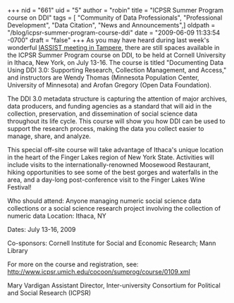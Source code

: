 +++
nid = "661"
uid = "5"
author = "robin"
title = "ICPSR Summer Program course on DDI"
tags = [ "Community of Data Professionals", "Professional Development", "Data Citation", "News and Announcements",]
oldpath = "/blog/icpsr-summer-program-course-ddi"
date = "2009-06-09 11:33:54 -0700"
draft = "false"
+++
As you may have heard during last week's wonderful [IASSIST meeting in
Tampere](http://www.fsd.uta.fi/iassist2009/), there are still spaces
available in the ICPSR Summer Program course on DDI, to be held at
Cornell University in Ithaca, New York, on July 13-16. The course is
titled "Documenting Data Using DDI 3.0: Supporting Research, Collection
Management, and Access," and instructors are Wendy Thomas (Minnesota
Population Center, University of Minnesota) and Arofan Gregory (Open
Data Foundation).

The DDI 3.0 metadata structure is capturing the attention of major
archives, data producers, and funding agencies as a standard that will
aid in the collection, preservation, and dissemination of social science
data throughout its life cycle. This course will show you how DDI can be
used to support the research process, making the data you collect easier
to manage, share, and analyze.

This special off-site course will take advantage of Ithaca's unique
location in the heart of the Finger Lakes region of New York State.
Activities will include visits to the internationally-renowned Moosewood
Restaurant, hiking opportunities to see some of the best gorges and
waterfalls in the area, and a day-long post-conference visit to the
Finger Lakes Wine Festival!

Who should attend: Anyone managing numeric social science data
collections or a social science research project involving the
collection of numeric data Location: Ithaca, NY

Dates: July 13-16, 2009

Co-sponsors: Cornell Institute for Social and Economic Research; Mann
Library

For more on the course and registration, see:
<http://www.icpsr.umich.edu/cocoon/sumprog/course/0109.xml>

Mary Vardigan Assistant Director, Inter-university Consortium for
Political and Social Research (ICPSR)
